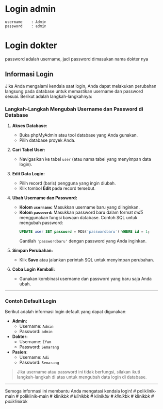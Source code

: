 # Login admin
```
username    : Admin
password    : admin
```

# Login dokter
password adalah username, jadi password dimasukan nama dokter nya

## Informasi Login
Jika Anda mengalami kendala saat login, Anda dapat melakukan perubahan langsung pada database untuk memastikan username dan password sesuai. Berikut adalah langkah-langkahnya:

### Langkah-Langkah Mengubah Username dan Password di Database
1. **Akses Database:**
   - Buka phpMyAdmin atau tool database yang Anda gunakan.
   - Pilih database proyek Anda.

2. **Cari Tabel User:**
   - Navigasikan ke tabel `user` (atau nama tabel yang menyimpan data login).

3. **Edit Data Login:**
   - Pilih record (baris) pengguna yang ingin diubah.
   - Klik tombol **Edit** pada record tersebut.

4. **Ubah Username dan Password:**
   - **Kolom `username`:** Masukkan username baru yang diinginkan.
   - **Kolom `password`:** Masukkan password baru dalam format *md5* menggunakan fungsi bawaan database.
     Contoh SQL untuk mengubah password:
     ```sql
     UPDATE user SET password = MD5('passwordbaru') WHERE id = 1;
     ```
     Gantilah `'passwordbaru'` dengan password yang Anda inginkan.

5. **Simpan Perubahan:**
   - Klik **Save** atau jalankan perintah SQL untuk menyimpan perubahan.

6. **Coba Login Kembali:**
   - Gunakan kombinasi username dan password yang baru saja Anda ubah.

---

### Contoh Default Login
Berikut adalah informasi login default yang dapat digunakan:
- **Admin:**
  - Username: `Admin`
  - Password: `admin`
- **Dokter:**
  - Username: `Ifan`
  - Password: `Semarang`
- **Pasien:**
  - Username: `Adi`
  - Password: `Semarang`

> Jika username atau password ini tidak berfungsi, silakan ikuti langkah-langkah di atas untuk mengubah data login di database.

---

Semoga informasi ini membantu Anda mengatasi kendala login!
#   p o l i k l i n i k - m a i n  
 #   p o l i k l i n i k - m a i n  
 #   k l i n i k _ b k  
 #   k l i n i k _ b k  
 #   k l i n i k _ b k  
 #   k l i n i k _ b k  
 #   k l i n i k _ b k  
 #   p o l i k l i n i k _ b k  
 